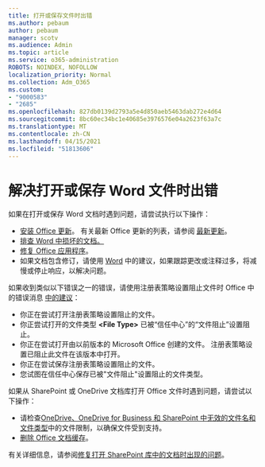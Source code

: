 ```yaml
---
title: 打开或保存文件时出错
ms.author: pebaum
author: pebaum
manager: scotv
ms.audience: Admin
ms.topic: article
ms.service: o365-administration
ROBOTS: NOINDEX, NOFOLLOW
localization_priority: Normal
ms.collection: Adm_O365
ms.custom:
- "9000583"
- "2685"
ms.openlocfilehash: 827db0139d2793a5e4d850aeb5463dab272e4d64
ms.sourcegitcommit: 8bc60ec34bc1e40685e3976576e04a2623f63a7c
ms.translationtype: MT
ms.contentlocale: zh-CN
ms.lasthandoff: 04/15/2021
ms.locfileid: "51813606"
---
```

# <a name="resolve-errors-opening-or-saving-word-files"></a>解决打开或保存 Word 文件时出错

如果在打开或保存 Word 文档时遇到问题，请尝试执行以下操作：

- [安装 Office 更新](https://support.office.com/article/2ab296f3-7f03-43a2-8e50-46de917611c5)。 有关最新 Office 更新的列表，请参阅 [最新更新](https://docs.microsoft.com/officeupdates/office-updates-msi)。
- [排查 Word 中损坏的文档。](https://docs.microsoft.com/office/troubleshoot/word/damaged-documents-in-word)
- [修复 Office 应用程序](https://support.office.com/Article/Repair-an-Office-application-7821d4b6-7c1d-4205-aa0e-a6b40c5bb88b)。
- 如果文档包含修订，请使用 [Word](https://docs.microsoft.com/office/troubleshoot/word/word-stops-responding) 中的建议，如果跟踪更改或注释过多，将减慢或停止响应，以解决问题。

如果收到类似以下错误之一的错误，请使用注册表策略设置阻止文件时 Office 中的错误消息 [中的建议](https://docs.microsoft.com/office/troubleshoot/settings/file-blocked-in-office)：

- 你正在尝试打开注册表策略设置阻止的文件。
- 你正尝试打开的文件类型 **\<File Type\>** 已被“信任中心”的“文件阻止”设置阻止。
- 你正在尝试打开由以前版本的 Microsoft Office 创建的文件。 注册表策略设置已阻止此文件在该版本中打开。
- 你正在尝试保存注册表策略设置阻止的文件。
- 您试图在信任中心保存已被"文件阻止"设置阻止的文件类型。

如果从 SharePoint 或 OneDrive 文档库打开 Office 文件时遇到问题，请尝试以下操作：

- 请检查[OneDrive、OneDrive for Business 和 SharePoint 中无效的文件名和文件类型](https://support.office.com/article/64883a5d-228e-48f5-b3d2-eb39e07630fa)中的文件限制，以确保文件受到支持。 
- [删除 Office 文档缓存](https://support.office.com/article/b1d3765e-d71b-4bb8-99ca-acd22c42995d
)。 

有关详细信息，请参阅[修复打开 SharePoint 库中的文档时出现的问题](https://support.office.com/article/31329fa1-4ad0-47fc-95d8-bb0c5b12a536)。